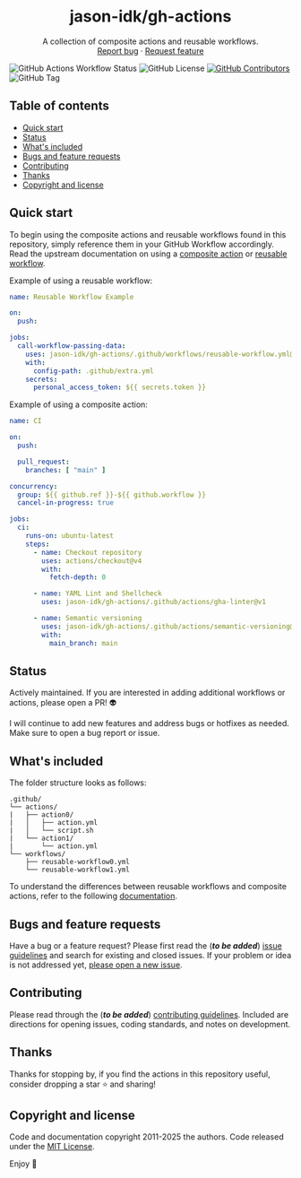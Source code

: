 <p align="center">
  <h1 align="center">jason-idk/gh-actions</h1>
  <p align="center">
    A collection of composite actions and reusable workflows.
    <br>
    <a href="https://github.com/jason-idk/gh-actions/issues/new?template=bug.md">Report bug</a>
    ·
    <a href="https://github.com/jason-idk/gh-actions/issues/new?template=feature.md&labels=feature">Request feature</a>
  </p>
</p>

![GitHub Actions Workflow Status](https://img.shields.io/github/actions/workflow/status/jason-idk/gh-actions/ci.yml)
![GitHub License](https://img.shields.io/github/license/jason-idk/gh-actions?color=yellow)
[![GitHub Contributors](https://img.shields.io/github/contributors/jason-idk/gh-actions.svg?style=flat)]()
![GitHub Tag](https://img.shields.io/github/v/tag/jason-idk/gh-actions)


## Table of contents

- [Quick start](#quick-start)
- [Status](#status)
- [What's included](#whats-included)
- [Bugs and feature requests](#bugs-and-feature-requests)
- [Contributing](#contributing)
- [Thanks](#thanks)
- [Copyright and license](#copyright-and-license)


## Quick start

To begin using the composite actions and reusable workflows found in this repository, simply reference them in your GitHub Workflow accordingly. Read the upstream documentation on using a [composite action](https://docs.github.com/en/actions/sharing-automations/creating-actions/creating-a-composite-action#testing-out-your-action-in-a-workflow) or [reusable workflow](https://docs.github.com/en/actions/sharing-automations/reusing-workflows#calling-a-reusable-workflow).

Example of using a reusable workflow:
```yaml
name: Reusable Workflow Example

on:
  push:

jobs:
  call-workflow-passing-data:
    uses: jason-idk/gh-actions/.github/workflows/reusable-workflow.yml@v1
    with:
      config-path: .github/extra.yml
    secrets:
      personal_access_token: ${{ secrets.token }}
```

Example of using a composite action:
```yaml
name: CI

on:
  push:

  pull_request:
    branches: [ "main" ]

concurrency:
  group: ${{ github.ref }}-${{ github.workflow }}
  cancel-in-progress: true

jobs:
  ci:
    runs-on: ubuntu-latest
    steps:
      - name: Checkout repository
        uses: actions/checkout@v4
        with:
          fetch-depth: 0

      - name: YAML Lint and Shellcheck
        uses: jason-idk/gh-actions/.github/actions/gha-linter@v1

      - name: Semantic versioning
        uses: jason-idk/gh-actions/.github/actions/semantic-versioning@v1
        with:
          main_branch: main
```

## Status

Actively maintained. If you are interested in adding additional workflows or actions, please open a PR! :alien:

I will continue to add new features and address bugs or hotfixes as needed. Make sure to open a bug report or issue.

## What's included

The folder structure looks as follows:

```text
.github/
└── actions/
|   ├── action0/
|   │   ├── action.yml
|   │   └── script.sh
|   └── action1/
|       └── action.yml
└── workflows/
    ├── reusable-workflow0.yml
    └── reusable-workflow1.yml
```
To understand the differences between reusable workflows and composite actions, refer to the following [documentation](https://docs.github.com/en/actions/sharing-automations/reusing-workflows). 

## Bugs and feature requests

Have a bug or a feature request? Please first read the (***to be added***) [issue guidelines](https://github.com/jason-idk/gh-actions/blob/main/CONTRIBUTING.md) and search for existing and closed issues. If your problem or idea is not addressed yet, [please open a new issue](https://github.com/jason-idk/gh-actions/issues/new).

## Contributing

Please read through the (***to be added***) [contributing guidelines](https://github.com/jason-idk/gh-actions/blob/main/CONTRIBUTING.md). Included are directions for opening issues, coding standards, and notes on development.

## Thanks

Thanks for stopping by, if you find the actions in this repository useful, consider dropping a star :star: and sharing! 

## Copyright and license

Code and documentation copyright 2011-2025 the authors. Code released under the [MIT License](https://github.com/jason-idk/gh-actions/blob/main/LICENSE).

Enjoy :metal:
